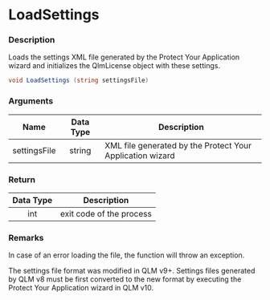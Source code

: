 # LoadSettings

### Description

Loads the settings XML file generated by the Protect Your Application wizard and initializes the QlmLicense object with these settings.

```c#
void LoadSettings (string settingsFile)
```

### Arguments

| Name         | Data Type | Description                                               |
| ------------ | :-------: | --------------------------------------------------------- |
| settingsFile |   string  | XML file generated by the Protect Your Application wizard |

### Return

| Data Type | Description              |
| :-------: | ------------------------ |
|    int    | exit code of the process |

### Remarks

In case of an error loading the file, the function will throw an exception.

The settings file format was modified in QLM v9+. Settings files generated by QLM v8 must be first converted to the new format by executing the Protect Your Application wizard in QLM v10.
